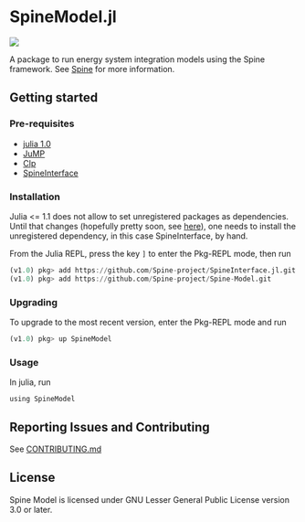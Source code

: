# SpineModel.jl

[![](https://img.shields.io/badge/docs-stable-blue.svg)](https://spine-project.github.io/Spine-Model/latest/index.html)

A package to run energy system integration models using the Spine framework.
See [Spine](http://www.spine-model.org/) for more information.

## Getting started

### Pre-requisites

- [julia 1.0](https://julialang.org/)
- [JuMP](https://github.com/JuliaOpt/JuMP.jl)
- [Clp](https://github.com/JuliaOpt/Clp.jl)
- [SpineInterface](https://github.com/Spine-project/SpineInterface.jl)

### Installation

Julia <= 1.1 does not allow to set unregistered packages as dependencies. Until that changes (hopefully pretty soon, see [here](https://github.com/JuliaLang/Pkg.jl/pull/1088)), one needs to install the unregistered dependency, in this case SpineInterface, by hand.

From the Julia REPL, press the key `]` to enter the Pkg-REPL mode, then run

```julia
(v1.0) pkg> add https://github.com/Spine-project/SpineInterface.jl.git
(v1.0) pkg> add https://github.com/Spine-project/Spine-Model.git
```

### Upgrading

To upgrade to the most recent version, enter the Pkg-REPL mode and run

```julia
(v1.0) pkg> up SpineModel
```

### Usage

In julia, run

```
using SpineModel
```

## Reporting Issues and Contributing

See [CONTRIBUTING.md](CONTRIBUTING.md)

## License

Spine Model is licensed under GNU Lesser General Public License version 3.0 or later.
